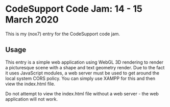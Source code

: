 # CodeSupport Code Jam: 14 - 15 March 2020

This is my (nox7) entry for the CodeSupport code jam.

## Usage

This entry is a simple web application using WebGL 3D rendering to render a picturesque scene with a shape and text geometry render. Due to the fact it uses JavaScript modules, a web server must be used to get around the local system CORS policy. You can simply use XAMPP for this and then view the index.html file.

Do not attempt to view the index.html file without a web server - the web application will not work.
